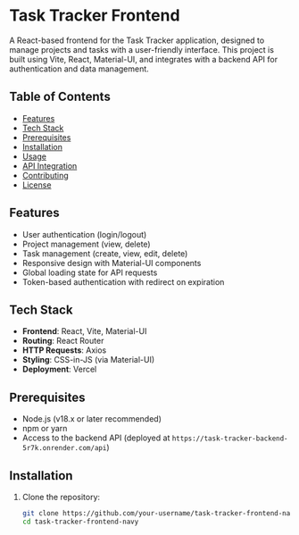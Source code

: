 # Task Tracker Frontend

A React-based frontend for the Task Tracker application, designed to manage projects and tasks with a user-friendly interface. This project is built using Vite, React, Material-UI, and integrates with a backend API for authentication and data management.

## Table of Contents
- [Features](#features)
- [Tech Stack](#tech-stack)
- [Prerequisites](#prerequisites)
- [Installation](#installation)
- [Usage](#usage)
- [API Integration](#api-integration)
- [Contributing](#contributing)
- [License](#license)

## Features
- User authentication (login/logout)
- Project management (view, delete)
- Task management (create, view, edit, delete)
- Responsive design with Material-UI components
- Global loading state for API requests
- Token-based authentication with redirect on expiration

## Tech Stack
- **Frontend**: React, Vite, Material-UI
- **Routing**: React Router
- **HTTP Requests**: Axios
- **Styling**: CSS-in-JS (via Material-UI)
- **Deployment**: Vercel

## Prerequisites
- Node.js (v18.x or later recommended)
- npm or yarn
- Access to the backend API (deployed at `https://task-tracker-backend-5r7k.onrender.com/api`)

## Installation
1. Clone the repository:
   ```bash
   git clone https://github.com/your-username/task-tracker-frontend-navy.git
   cd task-tracker-frontend-navy
